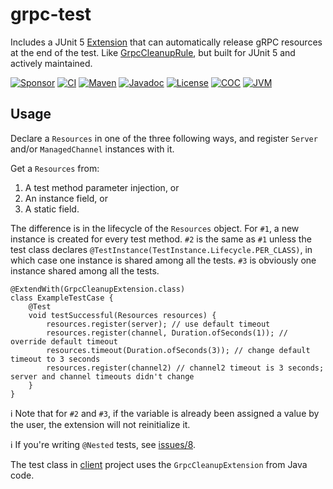 # grpc-test

Includes a JUnit 5 [Extension](https://junit.org/junit5/docs/current/api/org.junit.jupiter.api/org/junit/jupiter/api/extension/Extension.html)
that can automatically release gRPC resources at the end of the test.
Like [GrpcCleanupRule](https://grpc.github.io/grpc-java/javadoc/io/grpc/testing/GrpcCleanupRule.html), but built for
JUnit 5 and actively maintained.

[![Sponsor](https://img.shields.io/badge/Sponsor-%E2%9D%A4-black?style=for-the-badge&logo=github&color=%23fe8e86)](https://github.com/sponsors/asarkar)
[![CI](<https://img.shields.io/github/actions/workflow/status/asarkar/grpc-test/ci.yml?branch=main&style=for-the-badge&logo=github>)](https://github.com/asarkar/grpc-test/actions?query=workflow%3A%22CI%22)
[![Maven](https://img.shields.io/maven-central/v/com.asarkar.grpc/grpc-test?style=for-the-badge&logo=apachemaven)](https://central.sonatype.com/artifact/com.asarkar.grpc/grpc-test?smo=true)
[![Javadoc](https://javadoc.io/badge2/com.asarkar.grpc/grpc-test/javadoc.svg?style=for-the-badge&logo=readthedocs&logoColor=white)](https://javadoc.io/doc/com.asarkar.grpc/grpc-test)
[![License](https://img.shields.io/github/license/asarkar/grpc-test?style=for-the-badge&logo=apache&color=blue)](https://www.apache.org/licenses/LICENSE-2.0)
[![COC](https://img.shields.io/badge/COC-Code%20Of%20Conduct-brightgreen?style=for-the-badge&logo=asterisk&logoColor=white)](https://github.com/asarkar/.github/blob/main/CODE_OF_CONDUCT.md)
[![JVM](https://img.shields.io/badge/dynamic/regex?style=for-the-badge&logo=openjdk&color=blue&label=JVM&url=https%3A%2F%2Fraw.githubusercontent.com%2Fasarkar%2Fgrpc-test%2Frefs%2Fheads%2Fmain%2F.java-version&search=%5Cd%2B)](https://github.com/asarkar/grpc-test/blob/main/.java-version)

## Usage

Declare a `Resources` in one of the three following ways, and register `Server` and/or `ManagedChannel` instances with
it.

Get a `Resources` from:

1. A test method parameter injection, or
2. An instance field, or
3. A static field.

The difference is in the lifecycle of the `Resources` object. For `#1`, a new instance is created for every test method.
`#2` is the same as `#1` unless the test class declares `@TestInstance(TestInstance.Lifecycle.PER_CLASS)`, in which case
one instance is shared among all the tests. `#3` is obviously one instance shared among all the tests.

```
@ExtendWith(GrpcCleanupExtension.class)
class ExampleTestCase {
    @Test
    void testSuccessful(Resources resources) {
        resources.register(server); // use default timeout
        resources.register(channel, Duration.ofSeconds(1)); // override default timeout
        resources.timeout(Duration.ofSeconds(3)); // change default timeout to 3 seconds
        resources.register(channel2) // channel2 timeout is 3 seconds; server and channel timeouts didn't change
    }
}

```

:information_source: Note that for `#2` and `#3`, if the variable is already been assigned a value by the user, the
extension will not reinitialize it.

:information_source: If you're writing `@Nested` tests, see [issues/8](https://github.com/asarkar/grpc-test/issues/8).

The test class in [client](client/src/test) project uses the `GrpcCleanupExtension` from Java code.
